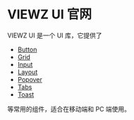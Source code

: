 # VIEWZ UI 官网

VIEWZ UI 是一个 UI 库，它提供了

- [Button](./components/button)
- [Grid](./components/grid)
- [Input](./components/input)
- [Layout](./components/layout)
- [Popover](./components/popover)
- [Tabs](./components/tabs)
- [Toast](./components/toast)

等常用的组件，适合在移动端和 PC 端使用。